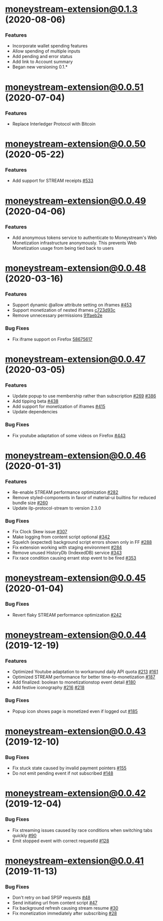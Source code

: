 <a name="moneystream-extension@0.1.3"></a>

# [moneystream-extension@0.1.3](https://github.com/moneystreamdev/web-monetization-projects/compare/moneystream-extension@0.1.3...moneystream-extension@0.0.50) (2020-08-06)

### Features

- Incorporate wallet spending features
- Allow spending of multiple inputs
- Add pending and error status
- Add link to Account summary
- Began new versioning 0.1.*

<a name="moneystream-extension@0.0.51"></a>

# [moneystream-extension@0.0.51](https://github.com/moneystreamdev/web-monetization-projects/compare/moneystream-extension@0.0.50...moneystream-extension@0.0.49) (2020-07-04)

### Features

- Replace Interledger Protocol with Bitcoin

<a name="moneystream-extension@0.0.50"></a>

# [moneystream-extension@0.0.50](https://github.com/moneystreamdev/web-monetization-projects/compare/moneystream-extension@0.0.49...moneystream-extension@0.0.50) (2020-05-22)

### Features

- Add support for STREAM receipts [#533](https://github.com/moneystreamhq/web-monetization-projects/pull/533)

<a name="moneystream-extension@0.0.49"></a>

# [moneystream-extension@0.0.49](https://github.com/moneystreamdev/web-monetization-projects/compare/moneystream-extension@0.0.48...moneystream-extension@0.0.49) (2020-04-06)

### Features

- Add anonymous tokens service to authenticate to Moneystream's Web Monetization infrastructure anonymously. This prevents Web Monetization usage from being tied back to users

<a name="moneystream-extension@0.0.48"></a>

# [moneystream-extension@0.0.48](https://github.com/moneystreamdev/web-monetization-projects/compare/moneystream-extension@0.0.47...moneystream-extension@0.0.48) (2020-03-16)

### Features

- Support dynamic @allow attribute setting on iframes [#453](https://github.com/moneystreamhq/web-monetization-projects/pull/453)
- Support monetization of nested iframes [c723d93c](https://github.com/moneystreamhq/web-monetization-projects/commit/c723d93c28bceb184ffab637a5f9a8b09b4888e4)
- Remove unnecessary permissions [91faeb2e](https://github.com/moneystreamhq/web-monetization-projects/commit/91faeb2e213aeaf50643c9e84b7598c7ff297b88)

### Bug Fixes

- Fix iframe support on Firefox [58675617](https://github.com/moneystreamhq/web-monetization-projects/commit/fe057a44898dc7fbff5a5ad45c5f5ab458675617)

<a name="moneystream-extension@0.0.47"></a>

# [moneystream-extension@0.0.47](https://github.com/moneystreamhq/web-monetization-projects/compare/moneystream-extension@0.0.46...moneystream-extension@0.0.47) (2020-03-05)

### Features

- Update popup to use membership rather than subscription [#269](https://github.com/moneystreamhq/web-monetization-projects/pull/269) [#386](https://github.com/moneystreamhq/web-monetization-projects/pull/386)
- Add tipping beta [#438](https://github.com/moneystreamhq/web-monetization-projects/pull/438)
- Add support for monetization of iframes [#415](https://github.com/moneystreamhq/web-monetization-projects/pull/415)
- Update dependencies

### Bug Fixes

- Fix youtube adaptation of some videos on Firefox [#443](https://github.com/moneystreamhq/web-monetization-projects/pull/443)

<a name="moneystream-extension@0.0.46"></a>

# [moneystream-extension@0.0.46](https://github.com/moneystreamhq/web-monetization-projects/compare/moneystream-extension@0.0.45...moneystream-extension@0.0.46) (2020-01-31)

### Features

- Re-enable STREAM performance optimization [#282](https://github.com/moneystreamhq/web-monetization-projects/pull/282)
- Remove styled-components in favor of material-ui builtins for reduced bundle size [#260](https://github.com/moneystreamhq/web-monetization-projects/pull/260)
- Update ilp-protocol-stream to version 2.3.0

### Bug Fixes

- Fix Clock Skew issue [#307](https://github.com/moneystreamhq/web-monetization-projects/pull/307)
- Make logging from content script optional [#342](https://github.com/moneystreamhq/web-monetization-projects/pull/342)
- Squelch (expected) background script errors shown only in FF [#288](https://github.com/moneystreamhq/web-monetization-projects/pull/288)
- Fix extension working with staging environment [#284](https://github.com/moneystreamhq/web-monetization-projects/pull/284)
- Remove unused HistoryDb (IndexedDB) service [#343](https://github.com/moneystreamhq/web-monetization-projects/pull/343)
- Fix race condition causing errant stop event to be fired [#353](https://github.com/moneystreamhq/web-monetization-projects/pull/353)

<a name="moneystream-extension@0.0.45"></a>

# [moneystream-extension@0.0.45](https://github.com/moneystreamhq/web-monetization-projects/compare/moneystream-extension@0.0.44...moneystream-extension@0.0.45) (2020-01-04)

### Bug Fixes

- Revert flaky STREAM performance optimization [#242](https://github.com/moneystreamhq/web-monetization-projects/pull/242)

<a name="moneystream-extension@0.0.44"></a>

# [moneystream-extension@0.0.44](https://github.com/moneystreamhq/web-monetization-projects/compare/moneystream-extension@0.0.43...moneystream-extension@0.0.44) (2019-12-19)

### Features

- Optimized Youtube adaptation to workaround daily API quota [#213](https://github.com/moneystreamhq/web-monetization-projects/pull/213) [#161](https://github.com/moneystreamhq/web-monetization-projects/pull/161)
- Optimized STREAM performance for better time-to-monetization [#187](https://github.com/moneystreamhq/web-monetization-projects/pull/187)
- Add finalized: boolean to monetizationstop event detail [#180](https://github.com/moneystreamhq/web-monetization-projects/pull/180)
- Add festive iconography [#216](https://github.com/moneystreamhq/web-monetization-projects/pull/216) [#218](https://github.com/moneystreamhq/web-monetization-projects/pull/218)

### Bug Fixes

- Popup icon shows page is monetized even if logged out [#185](https://github.com/moneystreamhq/web-monetization-projects/pull/185)

<a name="moneystream-extension@0.0.43"></a>

# [moneystream-extension@0.0.43](https://github.com/moneystreamhq/web-monetization-projects/compare/moneystream-extension@0.0.42...moneystream-extension@0.0.43) (2019-12-10)

### Bug Fixes

- Fix stuck state caused by invalid payment pointers [#155](https://github.com/moneystreamhq/web-monetization-projects/pull/155)
- Do not emit pending event if not subscribed [#148](https://github.com/moneystreamhq/web-monetization-projects/pull/148)

<a name="moneystream-extension@0.0.42"></a>

# [moneystream-extension@0.0.42](https://github.com/moneystreamhq/web-monetization-projects/compare/moneystream-extension@0.0.41...moneystream-extension@0.0.42) (2019-12-04)

### Bug Fixes

- Fix streaming issues caused by race conditions when switching tabs quickly [#90](https://github.com/moneystreamhq/web-monetization-projects/pull/90)
- Emit stopped event with correct requestId [#128](https://github.com/moneystreamhq/web-monetization-projects/pull/128)

<a name="moneystream-extension@0.0.41"></a>

# [moneystream-extension@0.0.41](https://github.com/moneystreamhq/web-monetization-projects/compare/moneystream-extension@0.0.40...moneystream-extension@0.0.41) (2019-11-13)

### Bug Fixes

- Don't retry on bad SPSP requests [#48](https://github.com/moneystreamhq/web-monetization-projects/pull/48)
- Send initiating url from content script [#47](https://github.com/moneystreamhq/web-monetization-projects/pull/47)
- Fix background refresh causing stream resume [#30](https://github.com/moneystreamhq/web-monetization-projects/issues/30)
- Fix monetization immediately after subscribing [#28](https://github.com/moneystreamhq/web-monetization-projects/pull/28)

